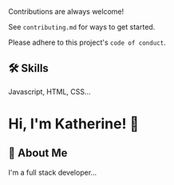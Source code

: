 
Contributions are always welcome!

See `contributing.md` for ways to get started.

Please adhere to this project's `code of conduct`.


## 🛠 Skills
Javascript, HTML, CSS...


# Hi, I'm Katherine! 👋


## 🚀 About Me
I'm a full stack developer...

